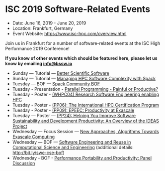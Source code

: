 # ISC 2019 Software-Related Events

- Date: June 16, 2019 - June 20, 2019
- Location: Frankfurt, Germany
- Event Website: https://www.isc-hpc.com/overview.html 

Join us in Frankfurt for a number of software-related events at the ISC High Performance 2019 Conference!

**If you know of other events which should be featured here, please let us know by emailing info@bssw.io**

- Sunday — Tutorial — [Better Scientific Software](https://2019.isc-program.com/presentation/?id=tut130&sess=sess122)
- Sunday — Tutorial — [Managing HPC Software Complexity with Spack](https://2019.isc-program.com/presentation/?id=tut120&sess=sess112)
- Tuesday — BOF — [Spack Community BOF](https://2019.isc-program.com/presentation/?id=bof146&sess=sess186)
- Tuesday - Presentation - [Parallel Programming - Painful or Productive?](https://2019.isc-program.com/presentation/?id=inv_sp180&sess=sess201)
- Tuesday - Poster - [(WHPC04) Research Software Engineering enabling HPC](https://2019.isc-program.com/presentation/?id=post_whpc105&sess=sess295)
- Tuesday - Poster - [(PP06): The International HPC Certification Program](https://2019.isc-program.com/presentation/?id=proj114&sess=sess208)
- Tuesday - Poster - [(PP09): EPEEC: Productivity at Exascale](https://2019.isc-program.com/presentation/?id=proj113&sess=sess208)
- Tuesday — Poster — [(PP24): Helping You Improve Software Sustainability and Development Productivity: An Overview of the IDEAS Project](https://2019.isc-program.com/presentation/?id=proj126&sess=sess286)
- Wednesday — Focus Session — [New Approaches, Algorithms Towards Exascale Computing](https://2019.isc-program.com/session/?sess=sess224)
- Wednesday — BOF — [Software Engineering and Reuse in Computational Science and Engineering](https://2019.isc-program.com/presentation/?id=bof133&sess=sess233) (additional details: <http://bit.ly/swe-cse-bof>)
- Wednesday - BOF - [Performance Portability and Productivity: Panel Discussion](https://2019.isc-program.com/presentation/?id=bof138&sess=sess294)

<!---
Publish: yes
Categories: development, collaboration
Topics: software engineering, projects and organizations
Tags: conference
Level: 2
Prerequisites: default
Aggregate: none
--->
